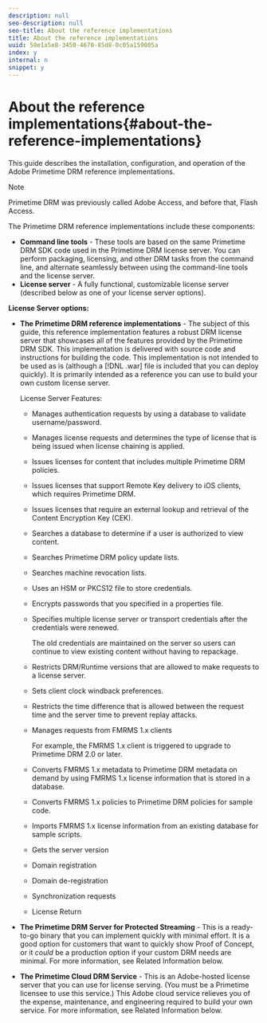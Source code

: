 ```yaml
---
description: null
seo-description: null
seo-title: About the reference implementations
title: About the reference implementations
uuid: 58e1a5e8-3450-4670-85d8-0c05a159005a
index: y
internal: n
snippet: y
---
```


# About the reference implementations{#about-the-reference-implementations}

 This guide describes the installation, configuration, and operation of the Adobe Primetime DRM reference implementations. 

>[!NOTE]
>
>Primetime DRM was previously called Adobe Access, and before that, Flash Access.

The Primetime DRM reference implementations include these components:

* **Command line tools** - These tools are based on the same Primetime DRM SDK code used in the Primetime DRM license server. You can perform packaging, licensing, and other DRM tasks from the command line, and alternate seamlessly between using the command-line tools and the license server. 
* **License server** - A fully functional, customizable license server (described below as one of your license server options).

**License Server options:**

* **The Primetime DRM reference implementations** - The subject of this guide, this reference implementation features a robust DRM license server that showcases all of the features provided by the Primetime DRM SDK. This implementation is delivered with source code and instructions for building the code. This implementation is not intended to be used as is (although a [!DNL .war] file is included that you can deploy quickly). It is primarily intended as a reference you can use to build your own custom license server.

  License Server Features:

    * Manages authentication requests by using a database to validate username/password. 
    * Manages license requests and determines the type of license that is being issued when license chaining is applied. 
    * Issues licenses for content that includes multiple Primetime DRM policies. 
    * Issues licenses that support Remote Key delivery to iOS clients, which requires Primetime DRM. 
    * Issues licenses that require an external lookup and retrieval of the Content Encryption Key (CEK). 
    * Searches a database to determine if a user is authorized to view content. 
    * Searches Primetime DRM policy update lists. 
    * Searches machine revocation lists. 
    * Uses an HSM or PKCS12 file to store credentials. 
    * Encrypts passwords that you specified in a properties file. 
    * Specifies multiple license server or transport credentials after the credentials were renewed.

      The old credentials are maintained on the server so users can continue to view existing content without having to repackage. 
    * Restricts DRM/Runtime versions that are allowed to make requests to a license server. 
    * Sets client clock windback preferences. 
    * Restricts the time difference that is allowed between the request time and the server time to prevent replay attacks. 
    * Manages requests from FMRMS 1.x clients

      For example, the FMRMS 1.x client is triggered to upgrade to Primetime DRM 2.0 or later. 
    * Converts FMRMS 1.x metadata to Primetime DRM metadata on demand by using FMRMS 1.x license information that is stored in a database. 
    * Converts FMRMS 1.x policies to Primetime DRM policies for sample code. 
    * Imports FMRMS 1.x license information from an existing database for sample scripts. 
    * Gets the server version 
    * Domain registration 
    * Domain de-registration 
    * Synchronization requests 
    * License Return

* **The Primetime DRM Server for Protected Streaming** - This is a ready-to-go binary that you can implement quickly with minimal effort. It is a good option for customers that want to quickly show Proof of Concept, or it *could* be a production option if your custom DRM needs are minimal. For more information, see Related Information below. 

* **The Primetime Cloud DRM Service** - This is an Adobe-hosted license server that you can use for license serving. (You must be a Primetime licensee to use this service.) This Adobe cloud service relieves you of the expense, maintenance, and engineering required to build your own service. For more information, see Related Information below.

